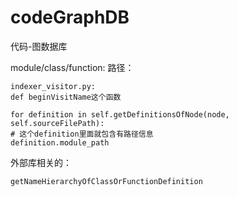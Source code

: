 # codeGraphDB
代码-图数据库











module/class/function: 路径：

```
indexer_visitor.py: 
def beginVisitName这个函数
```

```
for definition in self.getDefinitionsOfNode(node, self.sourceFilePath):
# 这个definition里面就包含有路径信息
definition.module_path
```



外部库相关的：

```
getNameHierarchyOfClassOrFunctionDefinition
```

